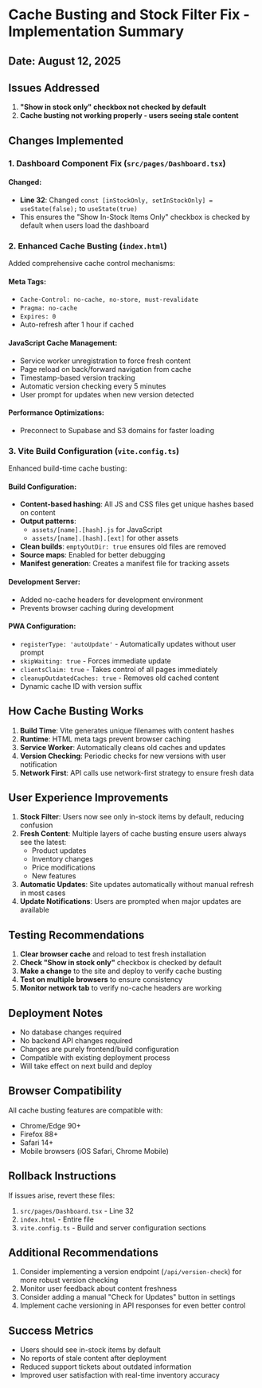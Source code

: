 # Cache Busting and Stock Filter Fix - Implementation Summary

## Date: August 12, 2025

## Issues Addressed

1. **"Show in stock only" checkbox not checked by default**
2. **Cache busting not working properly - users seeing stale content**

## Changes Implemented

### 1. Dashboard Component Fix (`src/pages/Dashboard.tsx`)

#### Changed:
- **Line 32**: Changed `const [inStockOnly, setInStockOnly] = useState(false);` to `useState(true)`
- This ensures the "Show In-Stock Items Only" checkbox is checked by default when users load the dashboard

### 2. Enhanced Cache Busting (`index.html`)

Added comprehensive cache control mechanisms:

#### Meta Tags:
- `Cache-Control: no-cache, no-store, must-revalidate`
- `Pragma: no-cache`
- `Expires: 0`
- Auto-refresh after 1 hour if cached

#### JavaScript Cache Management:
- Service worker unregistration to force fresh content
- Page reload on back/forward navigation from cache
- Timestamp-based version tracking
- Automatic version checking every 5 minutes
- User prompt for updates when new version detected

#### Performance Optimizations:
- Preconnect to Supabase and S3 domains for faster loading

### 3. Vite Build Configuration (`vite.config.ts`)

Enhanced build-time cache busting:

#### Build Configuration:
- **Content-based hashing**: All JS and CSS files get unique hashes based on content
- **Output patterns**: 
  - `assets/[name].[hash].js` for JavaScript
  - `assets/[name].[hash].[ext]` for other assets
- **Clean builds**: `emptyOutDir: true` ensures old files are removed
- **Source maps**: Enabled for better debugging
- **Manifest generation**: Creates a manifest file for tracking assets

#### Development Server:
- Added no-cache headers for development environment
- Prevents browser caching during development

#### PWA Configuration:
- `registerType: 'autoUpdate'` - Automatically updates without user prompt
- `skipWaiting: true` - Forces immediate update
- `clientsClaim: true` - Takes control of all pages immediately
- `cleanupOutdatedCaches: true` - Removes old cached content
- Dynamic cache ID with version suffix

## How Cache Busting Works

1. **Build Time**: Vite generates unique filenames with content hashes
2. **Runtime**: HTML meta tags prevent browser caching
3. **Service Worker**: Automatically cleans old caches and updates
4. **Version Checking**: Periodic checks for new versions with user notification
5. **Network First**: API calls use network-first strategy to ensure fresh data

## User Experience Improvements

1. **Stock Filter**: Users now see only in-stock items by default, reducing confusion
2. **Fresh Content**: Multiple layers of cache busting ensure users always see the latest:
   - Product updates
   - Inventory changes
   - Price modifications
   - New features
3. **Automatic Updates**: Site updates automatically without manual refresh in most cases
4. **Update Notifications**: Users are prompted when major updates are available

## Testing Recommendations

1. **Clear browser cache** and reload to test fresh installation
2. **Check "Show in stock only"** checkbox is checked by default
3. **Make a change** to the site and deploy to verify cache busting
4. **Test on multiple browsers** to ensure consistency
5. **Monitor network tab** to verify no-cache headers are working

## Deployment Notes

- No database changes required
- No backend API changes required
- Changes are purely frontend/build configuration
- Compatible with existing deployment process
- Will take effect on next build and deploy

## Browser Compatibility

All cache busting features are compatible with:
- Chrome/Edge 90+
- Firefox 88+
- Safari 14+
- Mobile browsers (iOS Safari, Chrome Mobile)

## Rollback Instructions

If issues arise, revert these files:
1. `src/pages/Dashboard.tsx` - Line 32
2. `index.html` - Entire file
3. `vite.config.ts` - Build and server configuration sections

## Additional Recommendations

1. Consider implementing a version endpoint (`/api/version-check`) for more robust version checking
2. Monitor user feedback about content freshness
3. Consider adding a manual "Check for Updates" button in settings
4. Implement cache versioning in API responses for even better control

## Success Metrics

- Users should see in-stock items by default
- No reports of stale content after deployment
- Reduced support tickets about outdated information
- Improved user satisfaction with real-time inventory accuracy
